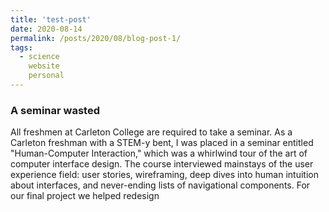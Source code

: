 ```yaml
---
title: 'test-post'
date: 2020-08-14
permalink: /posts/2020/08/blog-post-1/
tags:
  - science
    website
    personal
---
```


### A seminar wasted
All freshmen at Carleton College are required to take a seminar. As a Carleton freshman with a STEM-y bent, I was placed in a seminar entitled "Human-Computer Interaction," which was a whirlwind tour of the art of computer interface design. The course interviewed mainstays of the user experience field: user stories, wireframing,  deep dives into human intuition about interfaces, and never-ending lists of navigational components. For our final project we helped redesign 